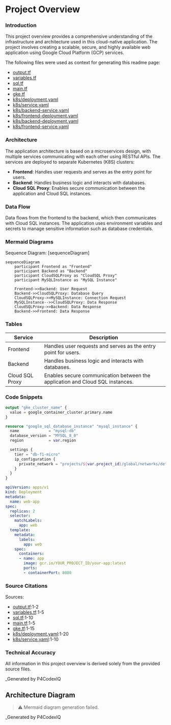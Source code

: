 # Project Overview
### Introduction
This project overview provides a comprehensive understanding of the infrastructure and architecture used in this cloud-native application. The project involves creating a scalable, secure, and highly available web application using Google Cloud Platform (GCP) services.

The following files were used as context for generating this readme page:
- [output.tf](output.tf)
- [variables.tf](variables.tf)
- [sql.tf](sql.tf)
- [main.tf](main.tf)
- [gke.tf](gke.tf)
- [k8s/deployment.yaml](k8s/deployment.yaml)
- [k8s/service.yaml](k8s/service.yaml)
- [k8s/backend-service.yaml](k8s/backend-service.yaml)
- [k8s/frontend-deployment.yaml](k8s/frontend-deployment.yaml)
- [k8s/backend-deployment.yaml](k8s/backend-deployment.yaml)
- [k8s/frontend-service.yaml](k8s/frontend-service.yaml)

### Architecture
The application architecture is based on a microservices design, with multiple services communicating with each other using RESTful APIs. The services are deployed to separate Kubernetes (K8S) clusters:

* **Frontend**: Handles user requests and serves as the entry point for users.
* **Backend**: Handles business logic and interacts with databases.
* **Cloud SQL Proxy**: Enables secure communication between the application and Cloud SQL instances.

### Data Flow
Data flows from the frontend to the backend, which then communicates with Cloud SQL instances. The application uses environment variables and secrets to manage sensitive information such as database credentials.

### Mermaid Diagrams

Sequence Diagram: [sequenceDiagram]
```mermaid
sequenceDiagram
    participant Frontend as "Frontend"
    participant Backend as "Backend"
    participant CloudSQLProxy as "CloudSQL Proxy"
    participant MySQLInstance as "MySQL Instance"

    Frontend->>Backend: User Request
    Backend->>CloudSQLProxy: Database Query
    CloudSQLProxy->>MySQLInstance: Connection Request
    MySQLInstance-->>CloudSQLProxy: Data Response
    CloudSQLProxy->>Backend: Data Response
    Backend->>Frontend: Data Response
```

### Tables

| Service | Description |
| --- | --- |
| Frontend | Handles user requests and serves as the entry point for users. |
| Backend | Handles business logic and interacts with databases. |
| Cloud SQL Proxy | Enables secure communication between the application and Cloud SQL instances. |

### Code Snippets
```terraform
output "gke_cluster_name" {
  value = google_container_cluster.primary.name
}

resource "google_sql_database_instance" "mysql_instance" {
  name             = "mysql-db"
  database_version = "MYSQL_8_0"
  region           = var.region

  settings {
    tier = "db-f1-micro"
    ip_configuration {
      private_network = "projects/${var.project_id}/global/networks/default"
    }
  }
}
```

```yaml
apiVersion: apps/v1
kind: Deployment
metadata:
  name: web-app
spec:
  replicas: 2
  selector:
    matchLabels:
      app: web
  template:
    metadata:
      labels:
        app: web
    spec:
      containers:
      - name: app
        image: gcr.io/YOUR_PROJECT_ID/your-app:latest
        ports:
        - containerPort: 8080
```

### Source Citations

Sources:
- [output.tf](output.tf):1-2
- [variables.tf](variables.tf):1-5
- [sql.tf](sql.tf):1-10
- [main.tf](main.tf):1-5
- [gke.tf](gke.tf):1-15
- [k8s/deployment.yaml](k8s/deployment.yaml):1-20
- [k8s/service.yaml](k8s/service.yaml):1-10

### Technical Accuracy
All information in this project overview is derived solely from the provided source files.

_Generated by P4CodexIQ

## Architecture Diagram

> ⚠️ Mermaid diagram generation failed.

_Generated by P4CodexIQ